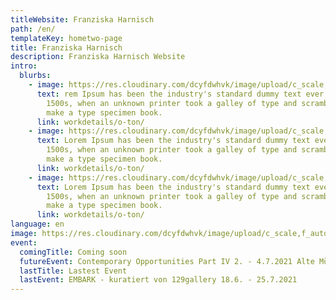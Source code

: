 ```yaml
---
titleWebsite: Franziska Harnisch
path: /en/
templateKey: hometwo-page
title: Franziska Harnisch
description: Franziska Harnisch Website
intro:
  blurbs:
    - image: https://res.cloudinary.com/dcyfdwhvk/image/upload/c_scale,f_auto,q_100,w_2400/v1627987440/Franziska/51ca8d_61fa7bd9126a4c9db6a729e61b3af426_mv2_dixkku.webp
      text: rem Ipsum has been the industry's standard dummy text ever since the
        1500s, when an unknown printer took a galley of type and scrambled it to
        make a type specimen book.
      link: workdetails/o-ton/
    - image: https://res.cloudinary.com/dcyfdwhvk/image/upload/c_scale,f_auto,q_100,w_2400/v1627987346/Franziska/P4279002_rpfbpe.jpg
      text: Lorem Ipsum has been the industry's standard dummy text ever since the
        1500s, when an unknown printer took a galley of type and scrambled it to
        make a type specimen book.
      link: workdetails/o-ton/
    - image: https://res.cloudinary.com/dcyfdwhvk/image/upload/c_scale,f_auto,q_100,w_2400/v1627987409/Franziska/51ca8d_4b85df2b81c344c2b91ce0120d842e9c_mv2_hhayyq.webp
      text: Lorem Ipsum has been the industry's standard dummy text ever since the
        1500s, when an unknown printer took a galley of type and scrambled it to
        make a type specimen book.
      link: workdetails/o-ton/
language: en
image: https://res.cloudinary.com/dcyfdwhvk/image/upload/c_scale,f_auto,q_100,w_2400/v1627987426/Franziska/51ca8d_7b0fad85309a42648991586eff093bf6_mv2_y8j0bm.webp
event:
  comingTitle: Coming soon
  futureEvent: Contemporary Opportunities Part IV 2. - 4.7.2021 Alte Münze
  lastTitle: Lastest Event
  lastEvent: EMBARK - kuratiert von 129gallery 18.6. - 25.7.2021
---
```

